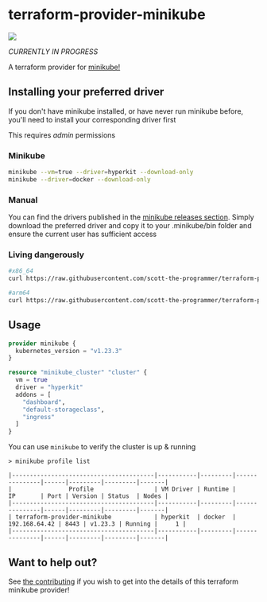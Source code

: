 # terraform-provider-minikube

<a href="https://codeclimate.com/github/scott-the-programmer/terraform-provider-minikube/maintainability"><img src="https://api.codeclimate.com/v1/badges/dd45aac40e7019502245/maintainability" /></a>

*CURRENTLY IN PROGRESS*

A terraform provider for [minikube!](https://minikube.sigs.k8s.io/docs/)

## Installing your preferred driver

If you don't have minikube installed, or have never run minikube before, you'll need to install your corresponding driver first

This requires _admin_ permissions

### Minikube

```bash
minikube --vm=true --driver=hyperkit --download-only
minikube --driver=docker --download-only
```

### Manual

You can find the drivers published in the [minikube releases section](https://github.com/kubernetes/minikube/releases). Simply download the 
preferred driver and copy it to your .minikube/bin folder and ensure the current user has sufficient access

### Living dangerously

```bash
#x86_64
curl https://raw.githubusercontent.com/scott-the-programmer/terraform-provider-minikube/main/bootstrap/install-driver.sh | sudo bash -s "kvm2"

#arm64
curl https://raw.githubusercontent.com/scott-the-programmer/terraform-provider-minikube/main/bootstrap/install-driver.sh | sudo bash -s "kvm2" "arm64"
```

## Usage

```terraform
provider minikube {
  kubernetes_version = "v1.23.3"
}

resource "minikube_cluster" "cluster" {
  vm = true
  driver = "hyperkit"
  addons = [
    "dashboard",
    "default-storageclass",
    "ingress"
  ]
}
```

You can use `minikube` to verify the cluster is up & running

```console
> minikube profile list

|----------------------------------------|-----------|---------|---------------|------|---------|---------|-------|
|                Profile                 | VM Driver | Runtime |      IP       | Port | Version | Status  | Nodes |
|----------------------------------------|-----------|---------|---------------|------|---------|---------|-------|
| terraform-provider-minikube            | hyperkit  | docker  | 192.168.64.42 | 8443 | v1.23.3 | Running |     1 |
|----------------------------------------|-----------|---------|---------------|------|---------|---------|-------|
```

## Want to help out?

See [the contributing](./docs/contributing.md) if you wish to get into the details of this terraform minikube provider!